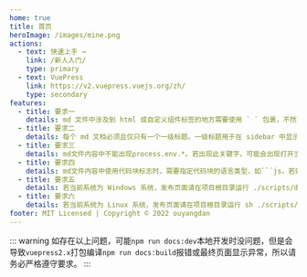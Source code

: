 ```yaml
---
home: true
title: 首页
heroImage: /images/mine.png
actions:
  - text: 快速上手 →
    link: /新人入门/
    type: primary
  - text: VuePress
    link: https://v2.vuepress.vuejs.org/zh/
    type: secondary
features:
  - title: 要求一
    details: md 文件中涉及到 html 或自定义组件标签的地方需要使用 ` ` 包裹，不然可能会编译失败。如 <style>，<navigator>，<html> 等。
  - title: 要求二
    details: 每个 md 文档必须且仅只有一个一级标题。一级标题用于在 sidebar 中显示对应的二级菜单。若存在多个一级标题时，sidebar 取第一个一级标题。
  - title: 要求三
    details: md文件内容中不能出现process.env.*。若出现此关键字，可能会出现打开当前页面报错的情况。
  - title: 要求四
    details: md文件内容中使用代码块标志时，需要指定代码块的语言类型，如```js。若则可能会出现打开当前页面报错的情况。
  - title: 要求五
    details: 若当前系统为 Windows 系统，发布页面请在项目根目录运行 ./scripts/deploy.bat 。
  - title: 要求六
    details: 若当前系统为 Linux 系统，发布页面请在项目根目录运行 sh ./scripts/deploy.sh 。
footer: MIT Licensed | Copyright © 2022 ouyangdan
---
```

::: warning
如存在以上问题，可能`npm run docs:dev`本地开发时没问题，但是会导致`vuepress2.x`打包编译`npm run docs:build`报错或最终页面显示异常，所以请务必严格遵守要求。
:::